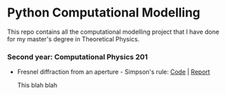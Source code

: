 # Python Computational Modelling
This repo contains all the computational modelling project that I have done for my master's degree in Theoretical Physics.

### Second year: Computational Physics 201

- Fresnel diffraction from an aperture - Simpson's rule: [Code](https://github.com/dazzabaijan/py_comp_model/blob/master/2nd_year/ex_2/dn16018_ex2_code.py) | [Report](https://github.com/dazzabaijan/py_comp_model/blob/master/2nd_year/ex_2/dn16018_ex2_report.pdf)

  This blah blah
